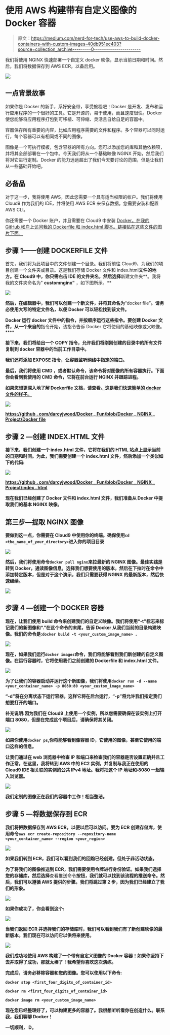 # 使用 AWS 构建带有自定义图像的 Docker 容器

> 原文：<https://medium.com/nerd-for-tech/use-aws-to-build-docker-containers-with-custom-images-40db951ec403?source=collection_archive---------0----------------------->

我们将使用 NGINX 快速部署一个自定义 docker 映像，显示当前日期和时间。然后，我们将数据保存到 AWS ECR，以备后用。

![](img/c97f7690d3ae0a8a50873e1bdf469374.png)

## **一点背景故事**

如果你是 Docker 的新手，系好安全带，享受旅程吧！Docker 是开发、发布和运行应用程序的一个很好的工具。它是开源的，易于使用，而且速度很快。Docker 使您能够将应用程序打包到可移植、可伸缩、灵活且自给自足的容器中。

容器保存所有重要的内容，比如应用程序需要的文件和程序。多个容器可以同时运行，每个容器可以有相同或不同的图像。

图像是一个可执行模板，包含容器的所有方向。您可以添加您的库和其他依赖项，并将其全部部署在一个包中。今天我们将从一个基础映像 NGINX 开始，然后我们将对它进行定制。Docker 的能力远远超出了我们今天要讨论的范围，但是让我们从一些基础开始吧。

## **必备品**

对于这一步，我将使用 AWS，因此您需要一个具有适当权限的帐户。我们将使用 Cloud9 作为我们的 IDE，并将使用 AWS ECR 来保存数据。您需要安装和配置 AWS CLI。

你还需要一个 Docker 账户，并且需要在 Cloud9 中安装 [Docker。在我的 GitHub 帐户上访问我的 Dockerfile 和 index.html 脚本。链接贴在这些文件的图片下面。](https://docs.aws.amazon.com/cloud9/latest/user-guide/sample-docker.html)

## **步骤 1——创建 DOCKERFILE 文件**

首先，我们将为此项目中的文件创建一个目录。我们将前往 Cloud9，为我们的项目创建一个文件夹或目录。这是我们存储 Docker 文件和 index.html**文件的地方。在 Cloud9 中，你只需右击 IDE 的文件夹名，然后选择**新建文件夹**。我将我的文件夹命名为" **customnginx"** ，如下图所示。**

**![](img/12f0b2dba6a085bc39c716a89b0f82aa.png)**

**然后，在编辑器中，我们可以创建一个新文件，并将其命名为**“docker file”**。请务必使用大写的特定文件名，以便 Docker 可以轻松找到该文件。**

**Docker 运行 docker 文件中的指令，并按顺序运行这些指令。要创建 Docker 文件，从一个来自的**指令开始，该指令告诉 Docker 它将使用的基础映像或父映像。****

**接下来，我们将给出一个 **COPY** 指令，允许我们将刚刚创建的目录中的所有文件复制到 docker 容器中的当前工作目录中。**

**我们还将添加 **EXPOSE** 指令，让容器监听网络中指定的端口。**

**最后，我们将使用 **CMD** ，或者默认命令，该命令将对图像的所有容器执行。下面你会看到我使用的 CMD 命令，它将在前台运行 NGINX 并跟踪进程。**

**如果您想更深入地了解 Dockerfile 文档，请查看[。这是我们快速简单的 docker 文件的样子。](https://docs.docker.com/engine/reference/builder/)**

**![](img/0d96a26f723de7539ad0374ac56fea4a.png)**

**[https://github . com/darcyjwood/Docker _ Fun/blob/Docker _ NGINX _ Project/Docker file](https://github.com/darcyjwood/Docker_Fun/blob/Docker_NGINX_Project/Dockerfile)**

## ****步骤 2 —创建 INDEX.HTML 文件****

**接下来，我们创建一个 index.html 文件，它将在我们的 HTML 站点上显示当前的日期和时间。为此，我们需要创建一个 index.html 文件，然后添加一个类似如下的代码:**

**![](img/2f17d473905956cb427605ffebd968ca.png)**

**[https://github . com/darcyjwood/Docker _ Fun/blob/Docker _ NGINX _ Project/index . html](https://github.com/darcyjwood/Docker_Fun/blob/Docker_NGINX_Project/index.html)**

**现在我们已经创建了 Docker 文件和 index.html 文件，我们准备从 Docker 中提取我们的基本 NGINX 映像。**

## ****第三步—提取 NGINX 图像****

**要做到这一点，你需要在 Cloud9 中使用你的终端。确保使用`cd <the_name_of_your_directory>`进入你的项目目录**

**![](img/d95c549765f87f816a2c5528dfc8c081.png)**

**然后，我们将使用命令`docker pull nginx`来拉最新的 NGINX 图像。最佳实践是转到 Docker，通读图像信息，选择我们想要使用的版本，然后在下拉时在命令中添加特定版本，但是对于这个演示，我们只需要获得 NGINX 的最新版本，然后快速继续。**

**![](img/e2c4142ae70236be0f17a327be97205a.png)**

## ****步骤 4 —创建一个 DOCKER 容器****

**现在，让我们使用 build 命令来创建我们的自定义映像。我们将使用“-t”标志来标记我们的新图像和“.”在这个命令的末尾，告诉 Docker 从我们当前的目录构建映像。我们的命令是:`docker build -t <your_custom_image_name> .`**

**![](img/d04711cd3d416eb466e167c412128b69.png)**

**现在，如果我们运行`docker images`命令，我们将能够看到我们新创建的自定义图像。在运行容器时，它将使用我们之前创建的 Dockerfile 和 index.html 文件。**

**![](img/6efde9c3a6df6a1ab492f6b4294305a8.png)**

**为了让我们的容器启动并运行这个新图像，我们将使用`docker run -d --name <your_container_name> -p 8080:80 <your_custom_image_name>`**

**“-d”将在分离状态下运行容器，这样它将在后台运行，“-p”将允许我们指定我们想要打开的端口。**

**补充说明:因为我们在 Cloud9 上使用一个实例，所以您需要确保在该实例上打开端口 8080，但是在完成这个项目后，请确保将其关闭。**

**![](img/af36d719e255f283a7e58c65e4e0df53.png)**

**如果你使用`docker ps`,你将能够看到像容器 ID，它使用的图像，甚至它使用的端口这样的信息。**

**让我们通过在 web 浏览器中检查 IP 和端口来检查我们的容器是否设置正确并且工作正常。在这里，我将转到 AWS 中的 EC2 实例，并复制与我正在使用的 Cloud9 IDE 相关联的实例的公共 IPv4 地址。我将把这个 IP 地址和:8080 一起输入浏览器。**

**![](img/9c21bd86f07284b9d393f56e224052df.png)**

**我们定制的图像正在我们的容器中工作！相当整洁。**

## ****步骤 5 —将数据保存到 ECR****

**我们将把数据保存到 AWS ECR，以便以后可以访问。要为 ECR 创建存储库，使用命令`aws ecr create-repository --repository-name <your_container_name> --region <your_region>`**

**![](img/a224edb7f4015dfeda02a63e7911e24a.png)**

**如果我们转到 ECR，我们可以看到我们的回购已经创建，但处于非活动状态。**

**为了将我们的图像推送到 ECR，我们需要使用令牌进行身份验证。如果我们选择您的存储库，然后选择**查看推送命令**按钮，我们就可以找到该流程的推送命令。然后，我们可以遵循 AWS 提供的步骤。我们将跳过第 2 步，因为我们已经建立了我们的形象。**

**![](img/849d6d55b8c2c94022a873a396de0129.png)**

**如果你成功了，你会看到这个:**

**![](img/3c01e28ad8ada78345603131a0472907.png)**

**当我们返回 ECR 并选择我们的存储库时，我们可以看到我们有了新创建映像的最新版本。我们现在可以访问它以供将来使用。**

**![](img/aa92598aab3d59e4c61059ee3bfc234e.png)**

**我们成功地使用 AWS 构建了一个带有自定义图像的 Docker 容器！如果你坚持下去并取得了成功，那就太棒了！我希望你喜欢这次演练。**

**完成后，请务必移除容器和您的图像。您可以使用以下命令:**

**`docker stop <first_four_digits_of_container_id>`**

**`docker rm <first_four_digits_of_container_id>`**

**`docker image rm <your_custom_image_name>`**

**现在您已经整理好了，可以构建更多的容器了。我很想听听看你在创造什么。联系我，我们聊聊 Docker！**

**一切顺利，
D。**